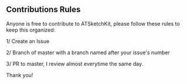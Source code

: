## Contributions Rules
Anyone is free to contribute to ATSketchKit, please follow these rules to keep this organized:

1/ Create an Issue

2/ Branch of master with a branch named after your issue's number

3/ PR to master, I review almost everytime the same day.

Thank you!
